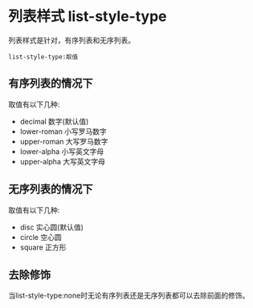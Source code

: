 # 列表样式 list-style-type

列表样式是针对，有序列表和无序列表。

```list-style-type:取值```

## 有序列表的情况下

取值有以下几种:

* decimal 数字(默认值)
* lower-roman 小写罗马数字
* upper-roman 大写罗马数字
* lower-alpha 小写英文字母
* upper-alpha 大写英文字母

## 无序列表的情况下

取值有以下几种:

* disc 实心圆(默认值)
* circle 空心圆
* square 正方形

## 去除修饰

当list-style-type:none时无论有序列表还是无序列表都可以去除前面的修饰。

